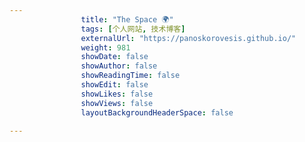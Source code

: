 ---
                title: "The Space 🌍"
                tags: [个人网站, 技术博客]
                externalUrl: "https://panoskorovesis.github.io/"
                weight: 981
                showDate: false
                showAuthor: false
                showReadingTime: false
                showEdit: false
                showLikes: false
                showViews: false
                layoutBackgroundHeaderSpace: false
                ---

